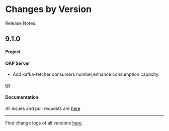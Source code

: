 Changes by Version
==================
Release Notes.

9.1.0
------------------

#### Project


#### OAP Server
* Add kafka-fetcher consumers number,enhance consumption capacity.

#### UI


#### Documentation


All issues and pull requests are [here](https://github.com/apache/skywalking/milestone/128?closed=1)

------------------
Find change logs of all versions [here](changes).
